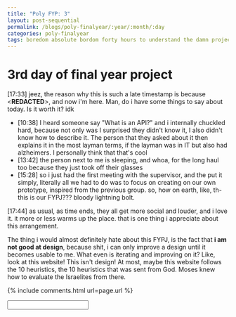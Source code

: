 ```yaml
---
title: "Poly FYP: 3"
layout: post-sequential
permalink: /blogs/poly-finalyear/:year/:month/:day
categories: poly-finalyear
tags: boredom absolute bordom forty hours to understand the damn project another fourty two hueristically evaluate it
---
```

# 3rd day of final year project

<span class="timestamp">[17:33]</span> jeez, the reason why this is such a late timestamp is because <span class='disable-selection' ondblclick="this.innerHTML='the cloning of this repository is took ages'">&lt;<b>REDACTED</b>&gt;</span>, and now i'm here. Man, do i have some things to say about today. Is it worth it? idk
* <span class="timestamp">[10:38]</span> I heard someone say "What is an API?" and i internally chuckled hard, because not only was I surprised they didn't know it, I also didn't know how to describe it. The person that they asked about it then explains it in the most layman terms, if the layman was in IT but also had alzheimers. I personally think that that's cool
* <span class="timestamp">[13:42]</span> the person next to me is sleeping, and whoa, for the long haul too because they just took off their glasses
* <span class="timestamp">[15:28]</span> so i just had the first meeting with the supervisor, and the put it simply, literally all we had to do was to focus on creating on our own prototype, inspired from the previous group. so, how on earth, like, th- this is our FYPJ??? bloody lightning bolt.

<span class="timestamp">[17:44]</span> as usual, as time ends, they all get more social and louder, and i love it. it more or less warms up the place. that is one thing i appreciate about this arrangement. 

The thing i would almost definitely hate about this FYPJ, is the fact that **i am not good at design**, because shit, i can only improve a design until it becomes usable to me. What even is iterating and improving on it? Like, look at this website! This isn't design! At most, maybe this website follows the 10 heuristics, the 10 heuristics that was sent from God. Moses knew how to evaluate the Israelites from there.


<!--

<span class='disable-selection' ondblclick="this.innerHTML=''">&lt;<b>REDACTED</b>&gt;</span>
<span class='disable-selection' ondblclick="this.innerHTML=''">****</span>

-->
{% include comments.html url=page.url %}

<input id="password-input" type="password" class="text-secret" onkeyup="unlock()" autocomplete="off">

<span class="disable-selection" id="truth" style="display:none;">on about 11am, i had a meeting with the SEN counsellor (iirc, it stands for Special Education Needs?), and more or less, these conversations are exactly what I needed.<br><br>to summarize it, i was basically being too hard on myself for my past and the mistakes that I made. i don't know how or why i decided to put myself on such a high standard. i'm beating myself up because of the past. They had me right, and for the first time someone else actually understood. they saw that, for someone like me, having autism AND also having that awareness, life becomes hard. life becomes hard because now i see what actions i do and how it affects someone. they said its good because, well, it benefits myself and the people around me. however, because of this, i reflect a lot, but to move on and forgive myself was a whole different challenge, a pain that only God can take away, a wound that only God could heal. The counsellor is probably not Christian, so i think He will take the wheel from here.<br><br>it was the Word, that chapter, psalms 139, i have to look at it again. i put it on my ig page, goddamn it! i'm still on the journey to live like how it's supposed to be<br><br><span style="font-size:130%;">God, teach me to let go, and show me life like it's supposed to be</span></span>

